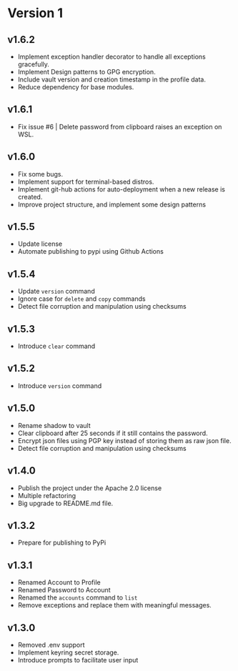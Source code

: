# Version 1

## v1.6.2
- Implement exception handler decorator to handle all exceptions gracefully.
- Implement Design patterns to GPG encryption.
- Include vault version and creation timestamp in the profile data.
- Reduce dependency for base modules.

## v1.6.1
- Fix issue #6 | Delete password from clipboard raises an exception on WSL.

## v1.6.0
- Fix some bugs.
- Implement support for terminal-based distros.
- Implement git-hub actions for auto-deployment when a new release is created.
- Improve project structure, and implement some design patterns

## v1.5.5
- Update license
- Automate publishing to pypi using Github Actions

## v1.5.4
- Update `version` command
- Ignore case for `delete` and `copy` commands
- Detect file corruption and manipulation using checksums

## v1.5.3
- Introduce `clear` command

## v1.5.2
- Introduce `version` command

## v1.5.0
- Rename shadow to vault
- Clear clipboard after 25 seconds if it still contains the password.
- Encrypt json files using PGP key instead of storing them as raw json file.
- Detect file corruption and manipulation using checksums

## v1.4.0
- Publish the project under the Apache 2.0 license
- Multiple refactoring
- Big upgrade to README.md file.

## v1.3.2
- Prepare for publishing to PyPi

## v1.3.1
- Renamed Account to Profile
- Renamed Password to Account
- Renamed the `accounts` command to `list`
- Remove exceptions and replace them with meaningful messages.

## v1.3.0
- Removed .env support
- Implement keyring secret storage.
- Introduce prompts to facilitate user input
